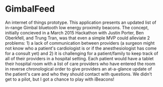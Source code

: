 # GimbalFeed
An internet of things prototype.
This application presents an updated list of in-range Gimbal bluetooth low energy proximity beacons. The concept, initially concieved in a March 2015 Hackathon with Justin Porter, Ben Oberkfell, and Trung Tran, was that even a simple MVP could alleviate 2 problems: 1) a lack of communication between providers (a surgeon might not know who a patient's cardiologist is or if the anesthesiologist has come for a consult yet) and 2) it is challenging for a patient/family to keep track of all of their providers in a hospital setting. Each patient would have a tablet their hospital room with a list of care providers who have entered the room in reverse chronological order to give providers an at-a-glance update of the patient's care and who they should contact with questions.
We didn't get to a pilot, but I got a chance to play with iBeacons!
